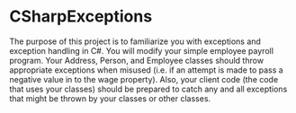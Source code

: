 # CSharpExceptions
The purpose of this project is to familiarize you with exceptions and exception handling in C#.  You will modify your simple employee payroll program. Your Address, Person, and Employee classes should throw appropriate exceptions when misused (i.e. if an attempt is made to pass a negative value in to the wage property). Also, your client code (the code that uses your classes) should be prepared to catch any and all exceptions that might be thrown by your classes or other classes.

